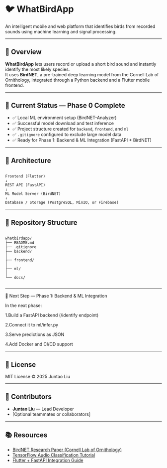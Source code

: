 # 🐦 WhatBirdApp

An intelligent mobile and web platform that identifies birds from recorded sounds using machine learning and signal processing.

---

## 📘 Overview

**WhatBirdApp** lets users record or upload a short bird sound and instantly identify the most likely species.  
It uses **BirdNET**, a pre-trained deep learning model from the Cornell Lab of Ornithology, integrated through a Python backend and a Flutter mobile frontend.

---

## 🚀 Current Status — Phase 0 Complete

- ✅ Local ML environment setup (BirdNET-Analyzer)
- ✅ Successful model download and test inference
- ✅ Project structure created for `backend`, `frontend`, and `ml`
- ✅ `.gitignore` configured to exclude large model data
- ✅ Ready for Phase 1: Backend & ML Integration (FastAPI + BirdNET) 

---

## 🧩 Architecture

```

Frontend (Flutter)
↓
REST API (FastAPI)
↓
ML Model Server (BirdNET)
↓
Database / Storage (PostgreSQL, MinIO, or Firebase)

```

---

## 📁 Repository Structure

```

whatbirdapp/
├── README.md
├── .gitignore
├── backend/
│   
├── frontend/
│  
├── ml/
│  
└── docs/


````

---

🧩 Next Step — Phase 1: Backend & ML Integration

In the next phase:

1.Build a FastAPI backend (/identify endpoint)

2.Connect it to ml/infer.py

3.Serve predictions as JSON

4.Add Docker and CI/CD support

---

## 📜 License

MIT License © 2025 Juntao Liu

---

## 👥 Contributors

* **Juntao Liu** — Lead Developer
* [Optional teammates or collaborators]

---

## 📚 Resources

* [BirdNET Research Paper (Cornell Lab of Ornithology)](https://birdnet.cornell.edu/)
* [TensorFlow Audio Classification Tutorial](https://www.tensorflow.org/tutorials/audio/simple_audio)
* [Flutter + FastAPI Integration Guide](https://fastapi.tiangolo.com/tutorial/)

```
